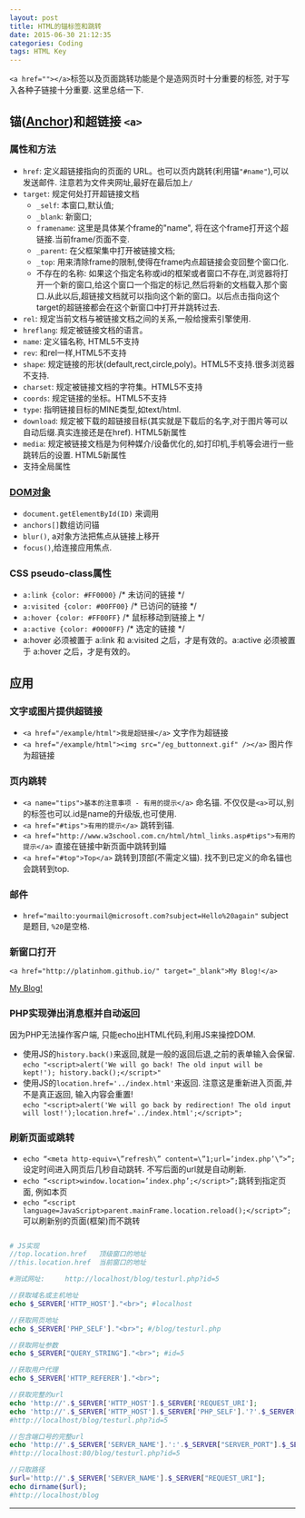 ```yaml
---
layout: post
title: HTML的锚标签和跳转
date: 2015-06-30 21:12:35
categories: Coding
tags: HTML Key
---
```


`<a href=""></a>`标签以及页面跳转功能是个是造网页时十分重要的标签, 对于写入各种子链接十分重要. 这里总结一下.

## 锚([Anchor](http://www.w3school.com.cn/tags/tag_a.asp))和超链接 `<a>`

### 属性和方法

- `href`: 定义超链接指向的页面的 URL。也可以页内跳转(利用锚`"#name"`),可以发送邮件. 注意若为文件夹网址,最好在最后加上`/`
- `target`: 规定何处打开超链接文档 
	- `_self`: 本窗口,默认值; 
	- `_blank`: 新窗口; 
	- `framename`: 这里是具体某个frame的"name", 将在这个frame打开这个超链接.当前frame/页面不变.
	- `_parent`: 在父框架集中打开被链接文档;  
	- `_top`: 用来清除frame的限制,使得在frame内点超链接会变回整个窗口化.
	- 不存在的名称: 如果这个指定名称或id的框架或者窗口不存在,浏览器将打开一个新的窗口,给这个窗口一个指定的标记,然后将新的文档载入那个窗口.从此以后,超链接文档就可以指向这个新的窗口。以后点击指向这个target的超链接都会在这个新窗口中打开并跳转过去.
- `rel`: 规定当前文档与被链接文档之间的关系,一般给搜索引擎使用.
- `hreflang`: 规定被链接文档的语言。
- `name`: 定义锚名称, HTML5不支持
- `rev`: 和rel一样,HTML5不支持
- `shape`: 规定链接的形状(default,rect,circle,poly)。HTML5不支持.很多浏览器不支持.
- `charset`: 规定被链接文档的字符集。HTML5不支持
- `coords`: 规定链接的坐标。HTML5不支持
- `type`: 指明链接目标的MINE类型,如text/html.
- `download`: 规定被下载的超链接目标(其实就是下载后的名字,对于图片等可以自动后缀.真实连接还是在href). HTML5新属性
- `media`: 规定被链接文档是为何种媒介/设备优化的,如打印机,手机等会进行一些跳转后的设置. HTML5新属性
- 支持全局属性

### [DOM对象](http://www.w3school.com.cn/jsref/dom_obj_anchor.asp)

- `document.getElementById(ID)` 来调用
- `anchors[]`数组访问锚
- `blur()`, a对象方法把焦点从链接上移开
- `focus()`,给连接应用焦点.


### CSS pseudo-class属性

- `a:link {color: #FF0000}`		/* 未访问的链接 */
- `a:visited {color: #00FF00}`	/* 已访问的链接 */
- `a:hover {color: #FF00FF}`	/* 鼠标移动到链接上 */
- `a:active {color: #0000FF}`	/* 选定的链接 */
- a:hover 必须被置于 a:link 和 a:visited 之后，才是有效的。a:active 必须被置于 a:hover 之后，才是有效的。

## 应用

### 文字或图片提供超链接

- `<a href="/example/html">我是超链接</a>`  文字作为超链接
- `<a href="/example/html"><img src="/eg_buttonnext.gif" /></a>` 图片作为超链接

### 页内跳转

- `<a name="tips">基本的注意事项 - 有用的提示</a>` 命名锚. 不仅仅是`<a>`可以,别的标签也可以.id是name的升级版,也可使用.
- `<a href="#tips">有用的提示</a>` 跳转到锚.
- `<a href="http://www.w3school.com.cn/html/html_links.asp#tips">有用的提示</a>` 直接在链接中新页面中跳转到媌
- `<a href="#top">Top</a>` 跳转到顶部(不需定义锚). 找不到已定义的命名锚也会跳转到top.

### 邮件

- `href="mailto:yourmail@microsoft.com?subject=Hello%20again"` subject是题目, `%20`是空格.

### 新窗口打开

`<a href="http://platinhom.github.io/" target="_blank">My Blog!</a>`

<a href="http://platinhom.github.io/" target="_blank">My Blog!</a>

### PHP实现弹出消息框并自动返回
因为PHP无法操作客户端, 只能echo出HTML代码,利用JS来操控DOM.

- 使用JS的`history.back()`来返回,就是一般的返回后退,之前的表单输入会保留.  
`echo "<script>alert('We will go back! The old input will be kept!'); history.back();</script>"`
- 使用JS的`location.href='../index.html'`来返回. 注意这是重新进入页面,并不是真正返回, 输入内容会重置!  
`echo "<script>alert('We will go back by redirection! The old input will lost!');location.href='../index.html';</script>";`

### 刷新页面或跳转

- `echo “<meta http-equiv=\”refresh\” content=\”1;url=’index.php’\”>”;`设定时间进入网页后几秒自动跳转. 不写后面的url就是自动刷新.
- `echo “<script>window.location=’index.php’;</script>”;`跳转到指定页面, 例如本页
- `echo “<script language=JavaScript>parent.mainFrame.location.reload();</script>”;` 可以刷新别的页面(框架)而不跳转

~~~ php

# JS实现
//top.location.href   顶级窗口的地址
//this.location.href  当前窗口的地址

#测试网址:     http://localhost/blog/testurl.php?id=5

//获取域名或主机地址 
echo $_SERVER['HTTP_HOST']."<br>"; #localhost

//获取网页地址 
echo $_SERVER['PHP_SELF']."<br>"; #/blog/testurl.php

//获取网址参数 
echo $_SERVER["QUERY_STRING"]."<br>"; #id=5

//获取用户代理 
echo $_SERVER['HTTP_REFERER']."<br>"; 

//获取完整的url
echo 'http://'.$_SERVER['HTTP_HOST'].$_SERVER['REQUEST_URI'];
echo 'http://'.$_SERVER['HTTP_HOST'].$_SERVER['PHP_SELF'].'?'.$_SERVER['QUERY_STRING'];
#http://localhost/blog/testurl.php?id=5

//包含端口号的完整url
echo 'http://'.$_SERVER['SERVER_NAME'].':'.$_SERVER["SERVER_PORT"].$_SERVER["REQUEST_URI"]; 
#http://localhost:80/blog/testurl.php?id=5

//只取路径
$url='http://'.$_SERVER['SERVER_NAME'].$_SERVER["REQUEST_URI"]; 
echo dirname($url);
#http://localhost/blog
~~~

---
